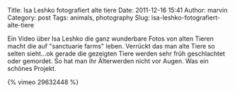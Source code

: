 Title: Isa Leshko fotografiert alte tiere
Date: 2011-12-16 15:41
Author: marvin
Category: post
Tags: animals, photography
Slug: isa-leshko-fotografiert-alte-tiere

Ein Video über Isa Leshko die ganz wunderbare Fotos von alten Tieren
macht die auf "sanctuarie farms" leben. Verrückt das man alte Tiere so
selten sieht...ok gerade die gezeigten Tiere werden sehr früh
geschlachtet oder gemordet. So hat man ihr Älterwerden nicht vor Augen.
Was ein schönes Projekt.

{% vimeo 29632448 %}

